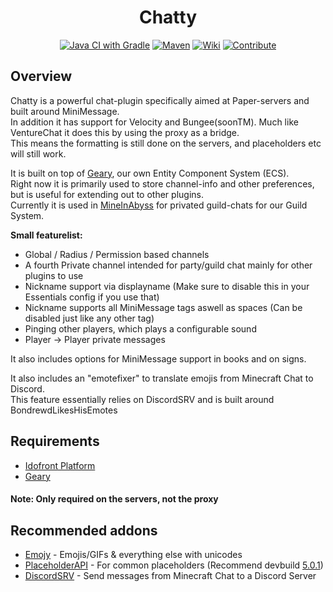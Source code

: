<div style="text-align: center">

# Chatty
[![Java CI with Gradle](https://github.com/MineInAbyss/Chatty/actions/workflows/gradle-ci.yml/badge.svg)](https://github.com/MineInAbyss/Chatty/actions/workflows/gradle-ci.yml)
[![Maven](https://img.shields.io/maven-metadata/v?metadataUrl=https://repo.mineinabyss.com/releases/com/mineinabyss/chatty/maven-metadata.xml)](https://repo.mineinabyss.com/#/releases/com/mineinabyss/chatty)
[![Wiki](https://img.shields.io/badge/-Project%20Wiki-blueviolet?logo=Wikipedia&labelColor=gray)](https://github.com/MineInAbyss/Chatty/wiki)
[![Contribute](https://shields.io/badge/Contribute-e57be5?logo=github%20sponsors&style=flat&logoColor=white)](https://github.com/MineInAbyss/MineInAbyss/wiki/Setup-and-Contribution-Guide)
</div>

## Overview
Chatty is a powerful chat-plugin specifically aimed at Paper-servers and built around MiniMessage.    
In addition it has support for Velocity and Bungee(soonTM). Much like VentureChat it does this by using the proxy as a bridge.  
This means the formatting is still done on the servers, and placeholders etc will still work.  

It is built on top of [Geary](https://github.com/MineInAbyss/Geary), our own Entity Component System (ECS).  
Right now it is primarily used to store channel-info and other preferences, but is useful for extending out to other plugins.  
Currently it is used in [MineInAbyss](https://github.com/MineInAbyss/MineInAbyss) for privated guild-chats for our Guild System.

__Small featurelist:__
- Global / Radius / Permission based channels
- A fourth Private channel intended for party/guild chat mainly for other plugins to use
- Nickname support via displayname (Make sure to disable this in your Essentials config if you use that)
- Nickname supports all MiniMessage tags aswell as spaces (Can be disabled just like any other tag)
- Pinging other players, which plays a configurable sound
- Player -> Player private messages

It also includes options for MiniMessage support in books and on signs.  

It also includes an "emotefixer" to translate emojis from Minecraft Chat to Discord.  
This feature essentially relies on DiscordSRV and is built around BondrewdLikesHisEmotes


## Requirements
- [Idofront Platform](https://github.com/MineInAbyss/Idofront)
- [Geary](https://github.com/MineInAbyss/Geary)  
#### Note: Only required on the servers, not the proxy

## Recommended addons
- [Emojy](https://github.com/MineInAbyss/Emojy) - Emojis/GIFs & everything else with unicodes  
- [PlaceholderAPI](https://github.com/PlaceholderAPI/PlaceholderAPI) - For common placeholders (Recommend devbuild [5.0.1](https://ci.dmulloy2.net/job/ProtocolLib/lastSuccessfulBuild/artifact/target/ProtocolLib.jar))
- [DiscordSRV](https://github.com/DiscordSRV/DiscordSRV) - Send messages from Minecraft Chat to a Discord Server
